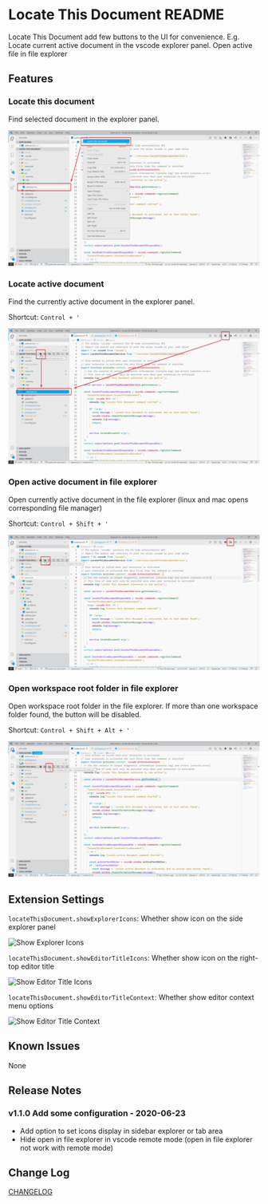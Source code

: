 # Locate This Document README

Locate This Document add few buttons to the UI for convenience. E.g. Locate current active document in the vscode explorer panel. Open active file in file explorer

## Features

### Locate this document

Find selected document in the explorer panel.

<img src="https://raw.githubusercontent.com/SmarterTomato/locate-this-document/main/resources/readme/locate_this_document.png" alt="Locate This Document">

### Locate active document

Find the currently active document in the explorer panel.

Shortcut: `Control + '`

<img src="https://raw.githubusercontent.com/SmarterTomato/locate-this-document/main/resources/readme/locate_active_document.png" alt="Locate Active Document">

### Open active document in file explorer

Open currently active document in the file explorer (linux and mac opens corresponding file manager)

Shortcut: `Control + Shift + '`

<img src="https://raw.githubusercontent.com/SmarterTomato/locate-this-document/main/resources/readme/open_active_document_in_file_explorer.png" alt="Open Active Document in File Explorer">

### Open workspace root folder in file explorer

Open workspace root folder in the file explorer. If more than one workspace folder found, the button will be disabled.

Shortcut: `Control + Shift + Alt + '`

<img src="https://raw.githubusercontent.com/SmarterTomato/locate-this-document/main/resources/readme/open_workspace_root_folder_in_file_explorer.png" alt="Open Workspace Root Folder in File Explorer">

## Extension Settings

`locateThisDocument.showExplorerIcons`: Whether show icon on the side explorer panel

<img src="https://raw.githubusercontent.com/SmarterTomato/locate-this-document/main/resources/readme/show_explorer_icons.png" alt="Show Explorer Icons">

`locateThisDocument.showEditorTitleIcons`: Whether show icon on the right-top editor title

<img src="https://raw.githubusercontent.com/SmarterTomato/locate-this-document/main/resources/readme/show_editor_title_icons.png" alt="Show Editor Title Icons">

`locateThisDocument.showEditorTitleContext`: Whether show editor context menu options

<img src="https://raw.githubusercontent.com/SmarterTomato/locate-this-document/main/resources/readme/show_editor_title_context.png" alt="Show Editor Title Context">

## Known Issues

None

## Release Notes

### v1.1.0 Add some configuration - 2020-06-23

- Add option to set icons display in sidebar explorer or tab area
- Hide open in file explorer in vscode remote mode (open in file explorer not work with remote mode)

## Change Log

[CHANGELOG](https://github.com/SmarterTomato/locate-this-document/blob/main/CHANGELOG.md)
